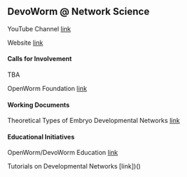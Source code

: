 ## DevoWorm @ Network Science

YouTube Channel [link](https://www.youtube.com/channel/UChGTq41_rJwmZ1I4j7SezWQ)

Website [link](https://devoworm.weebly.com/)

#### Calls for Involvement

TBA

OpenWorm Foundation [link](https://openworm.org/)

#### Working Documents
Theoretical Types of Embryo Developmental Networks [link](https://github.com/devoworm/Theoretical-Types-of-Embryo-Developmental-Networks)

#### Educational Initiatives

OpenWorm/DevoWorm Education [link](https://github.com/devoworm/OW-DW-Education)

Tutorials on Developmental Networks [link])()


